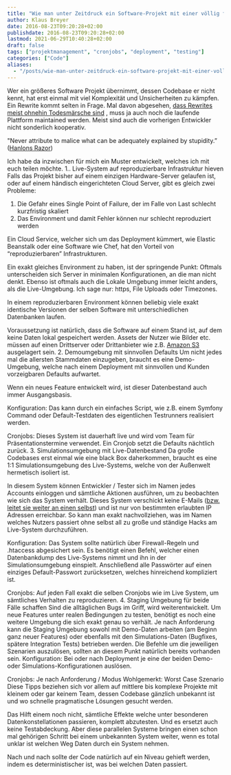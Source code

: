 ```yaml
---
title: "Wie man unter Zeitdruck ein Software-Projekt mit einer völlig fremden Codebase übernimmt und am Laufen hält."
author: Klaus Breyer
date: 2016-08-23T09:20:28+02:00
publishdate: 2016-08-23T09:20:28+02:00
lastmod: 2021-06-29T10:40:28+02:00
draft: false
tags: ["projektmanagement", "cronjobs", "deployment", "testing"]
categories: ["Code"]
aliases:
  - "/posts/wie-man-unter-zeitdruck-ein-software-projekt-mit-einer-vollig-fremden-codebase-ubernimmt-und-am-laufen-halt/"
---
```


Wer ein größeres Software Projekt übernimmt, dessen Codebase er nicht kennt, hat erst einmal mit viel Komplexität und Unsicherheiten zu kämpfen. Ein Rewrite kommt selten in Frage. Mal davon abgesehen, [dass Rewrites meist ohnehin Todesmärsche sind](http://chadfowler.com/2006/12/27/the-big-rewrite.html) , muss ja auch noch die laufende Plattform maintained werden. Meist sind auch die vorherigen Entwickler nicht sonderlich kooperativ.

"Never attribute to malice what can be adequately explained by stupidity.” ([Hanlons Razor](https://www.exceptionnotfound.net/fundamental-laws-of-software-development/))

Ich habe da inzwischen für mich ein Muster entwickelt, welches ich mit euch teilen möchte.
1.. Live-System auf reproduzierbare Infrastruktur hieven
Falls das Projekt bisher auf einem einzigen Hardware-Server gelaufen ist, oder auf einem händisch eingerichteten Cloud Server, gibt es gleich zwei Probleme:

1. Die Gefahr eines Single Point of Failure, der im Falle von Last schlecht kurzfristig skaliert
1. Das Environment und damit Fehler können nur schlecht reproduziert werden

Ein Cloud Service, welcher sich um das Deployment kümmert, wie Elastic Beanstalk oder eine Software wie Chef, hat den Vorteil von “reproduzierbaren” Infrastrukturen.

Ein exakt gleiches Environment zu haben, ist der springende Punkt: Oftmals unterscheiden sich Server in minimalen Konfigurationen, an die man nicht denkt. Ebenso ist oftmals auch die Lokale Umgebung immer leicht anders, als die Live-Umgebung. Ich sage nur: https, File Uploads oder Timezones.

In einem reproduzierbaren Environment können beliebig viele exakt identische Versionen der selben Software mit unterschiedlichen Datenbanken laufen.

Voraussetzung ist natürlich, dass die Software auf einem Stand ist, auf dem keine Daten lokal gespeichert werden. Assets der Nutzer wie Bilder etc. müssen auf einen Drittserver oder Drittanbieter wie z.B. [Amazon S3](https://aws.amazon.com/de/s3/) ausgelagert sein. 2. Demoumgebung mit sinnvollen Defaults
Um nicht jedes mal die allersten Stammdaten einzugeben, braucht es eine Demo-Umgebung, welche nach einem Deployment mit sinnvollen und Kunden vorzeigbaren Defaults aufwartet.

Wenn ein neues Feature entwickelt wird, ist dieser Datenbestand auch immer Ausgangsbasis.

Konfiguration:
Das kann durch ein einfaches Script, wie z.B. einem Symfony Command oder Default-Testdaten des eigentlichen Testrunners realisiert werden.

Cronjobs:
Dieses System ist dauerhaft live und wird vom Team für Präsentationstermine verwendet. Ein Cronjob setzt die Defaults nächtlich zurück. 3. Simulationsumgebung mit Live-Datenbestand
Da große Codebases erst einmal wie eine black Box daherkommen, braucht es eine 1:1 Simulationsumgebung des Live-Systems, welche von der Außenwelt hermetisch isoliert ist.

In diesem System können Entwickler / Tester sich im Namen jedes Accounts einloggen und sämtliche Aktionen ausführen, um zu beobachten wie sich das System verhält. Dieses System verschickt keine E-Mails ([bzw. leitet sie weiter an einen selbst](http://symfony.com/doc/current/email/dev_environment.html)) und ist nur von bestimmten erlaubten IP Adressen erreichbar. So kann man exakt nachvollziehen, was im Namen welches Nutzers passiert ohne selbst all zu große und ständige Hacks am Live-System durchzuführen.

Konfiguration:
Das System sollte natürlich über Firewall-Regeln und .htaccess abgesichert sein. Es benötigt einen Befehl, welcher einen Datenbankdump des Live-Systems nimmt und ihn in der Simulationsumgebung einspielt. Anschließend alle Passwörter auf einen einziges Default-Passwort zurücksetzen, welches hinreichend kompliziert ist.

Cronjobs:
Auf jeden Fall exakt die selben Cronjobs wie im Live System, um sämtliches Verhalten zu reproduzieren. 4. Staging Umgebung für beide Fälle schaffen
Sind die alltäglichen Bugs im Griff, wird weiterentwickelt. Um neue Features unter realen Bedingungen zu testen, benötigt es noch eine weitere Umgebung die sich exakt genau so verhält.
Je nach Anforderung kann die Staging Umgebung sowohl mit Demo-Daten arbeiten (am Beginn ganz neuer Features) oder ebenfalls mit den Simulations-Daten (Bugfixes, spätere Integration Tests) betrieben werden. Die Befehle um die jeweiligen Szenarien auszulösen, sollten an diesem Punkt natürlich bereits vorhanden sein.
Konfiguration:
Bei oder nach Deployment je eine der beiden Demo- oder Simulations-Konfigurationen auslösen.

Cronjobs:
Je nach Anforderung / Modus
Wohlgemerkt: Worst Case Szenario
Diese Tipps beziehen sich vor allem auf mittlere bis komplexe Projekte mit kleinem oder gar keinem Team, dessen Codebase gänzlich unbekannt ist und wo schnelle pragmatische Lösungen gesucht werden.

Das Hilft einem noch nicht, sämtliche Effekte welche unter besonderen Datenkonstellationen passieren, komplett abzutesten. Und es ersetzt auch keine Testabdeckung. Aber diese parallelen Systeme bringen einen schon mal gehörigen Schritt bei einem unbekannten System weiter, wenn es total unklar ist welchen Weg Daten durch ein System nehmen.

Nach und nach sollte der Code natürlich auf ein Niveau gehieft werden, indem es deterministischer ist, was bei welchen Daten passiert.
